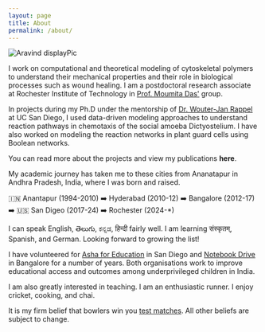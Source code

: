 ```yaml
---
layout: page
title: About
permalink: /about/
---
```


![Aravind displayPic](./assets/ak_bryceCanyon_crop.jpg)

I work on computational and theoretical modeling of cytoskeletal polymers to understand their
mechanical properties and their role in biological processes such as wound healing.
I am a postdoctoral research associate at Rochester Institute of Technology in 
[Prof. Moumita Das'](https://www.rit.edu/directory/modsps-moumita-das) group.

In projects during my Ph.D under the mentorship of [Dr. Wouter-Jan Rappel](https://scholar.google.co.in/citations?user=1aJwIRkAAAAJ)
at UC San Diego, I used data-driven modeling approaches to understand reaction 
pathways in chemotaxis of the social amoeba Dictyostelium. I have also worked
on modeling the reaction networks in plant guard cells using Boolean networks.

You can read more about the projects and view my publications **here**. 

My academic journey has taken me to these cities from Ananatapur in Andhra Pradesh,
India, where I was born and raised.

🇮🇳 Anantapur (1994-2010) ➡️ Hyderabad (2010-12) ➡️ Bangalore (2012-17)
➡️ 🇺🇸 San Digeo (2017-24) ➡️ Rochester (2024-*)

I can speak English, తెలుగు, ಕನ್ನಡ, हिन्दी fairly well. I am learning संस्कृतम्, Spanish, and German.
Looking forward to growing the list!

I have volunteered for [Asha for Education](sd.ashanet.org) in San Diego and 
[Notebook Drive](https://www.facebook.com/notebookdrive.iisc/) in Bangalore
for a number of years. Both organisations work to improve educational access and outcomes
among underprivileged children in India.

I am also greatly interested in teaching. I am an enthusiastic runner. I enjoy cricket, cooking, and chai.

It is my firm belief that bowlers win you [test matches](https://en.wikipedia.org/wiki/Test_cricket).
All other beliefs are subject to change.
